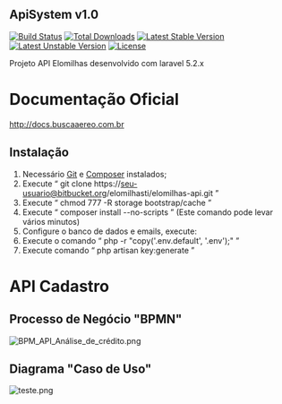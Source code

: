 ## ApiSystem v1.0

[![Build Status](https://travis-ci.org/laravel/framework.svg)](https://travis-ci.org/laravel/framework)
[![Total Downloads](https://poser.pugx.org/laravel/framework/d/total.svg)](https://packagist.org/packages/laravel/framework)
[![Latest Stable Version](https://poser.pugx.org/laravel/framework/v/stable.svg)](https://packagist.org/packages/laravel/framework)
[![Latest Unstable Version](https://poser.pugx.org/laravel/framework/v/unstable.svg)](https://packagist.org/packages/laravel/framework)
[![License](https://poser.pugx.org/laravel/framework/license.svg)](https://packagist.org/packages/laravel/framework)

Projeto API Elomilhas desenvolvido com laravel 5.2.x

# Documentação Oficial

http://docs.buscaaereo.com.br

## Instalação
1. Necessário [Git](https://git-scm.com/downloads) e [Composer](https://getcomposer.org/download/) instalados;
2. Execute “ git clone https://seu-usuario@bitbucket.org/elomilhasti/elomilhas-api.git ”
3. Execute “ chmod 777 -R storage bootstrap/cache ”
4. Execute “ composer install --no-scripts ” (Este comando pode levar vários minutos)
5. Configure o banco de dados e emails, execute:
6. Execute o comando “ php -r "copy('.env.default', '.env');" ” 
7. Execute comando “ php artisan key:generate ”

# API Cadastro

## Processo de Negócio "BPMN"
![BPM_API_Análise_de_crédito.png](https://bitbucket.org/repo/Mpyaq5/images/4080196166-BPM_API_An%C3%A1lise_de_cr%C3%A9dito.png)

## Diagrama "Caso de Uso" 

![teste.png](https://bitbucket.org/repo/Mpyaq5/images/1347075238-teste.png)
